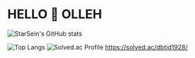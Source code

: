 # HELLO 🧐 OLLEH

![StarSein's GitHub stats](https://github-readme-stats.vercel.app/api?username=StarSein&show_icons=true&theme=radical)

![Top Langs](https://github-readme-stats.vercel.app/api/top-langs/?username=StarSein&layout=compact) ![Solved.ac Profile](http://mazassumnida.wtf/api/v2/generate_badge?boj=dbtjd1928)
https://solved.ac/dbtjd1928/
